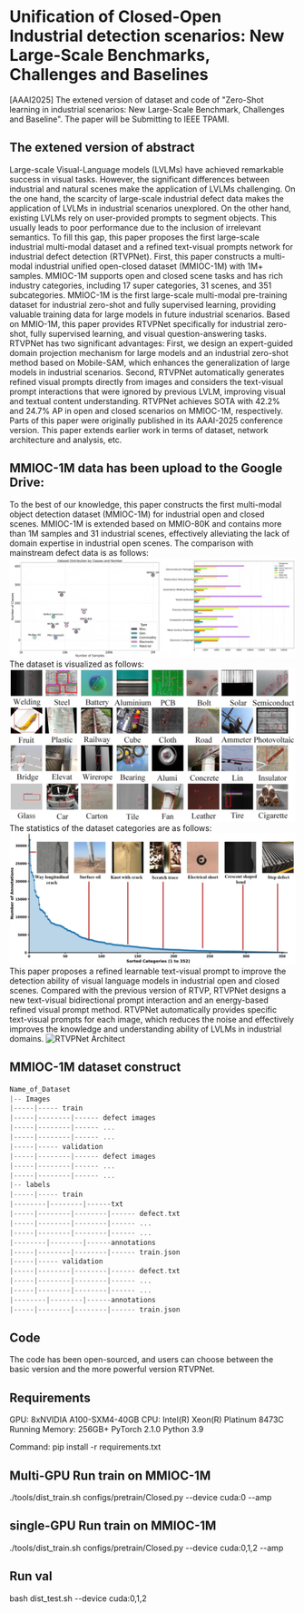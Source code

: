 # Unification of Closed-Open Industrial detection scenarios: New Large-Scale Benchmarks, Challenges and Baselines

[AAAI2025] The extened version of dataset and code of "Zero-Shot learning in industrial scenarios: New Large-Scale Benchmark, Challenges and Baseline". The paper will be Submitting to IEEE TPAMI.

## The extened version of abstract
Large-scale Visual-Language models (LVLMs) have achieved remarkable success in visual tasks. However, the significant differences between industrial and natural scenes make the application of LVLMs challenging. On the one hand, the scarcity of large-scale industrial defect data makes the application of LVLMs in industrial scenarios unexplored. On the other hand, existing LVLMs rely on user-provided prompts to segment objects. This usually leads to poor performance due to the inclusion of irrelevant semantics. To fill this gap, this paper proposes the first large-scale industrial multi-modal dataset and a refined text-visual prompts network for industrial defect detection (RTVPNet). First, this paper constructs a multi-modal industrial unified open-closed dataset (MMIOC-1M) with 1M+ samples. MMIOC-1M supports open and closed scene tasks and has rich industry categories, including 17 super categories, 31 scenes, and 351 subcategories. MMIOC-1M is the first large-scale multi-modal pre-training dataset for industrial zero-shot and fully supervised learning, providing valuable training data for large models in future industrial scenarios. Based on MMIO-1M, this paper provides RTVPNet specifically for industrial zero-shot, fully supervised learning, and visual question-answering tasks. RTVPNet has two significant advantages: First, we design an expert-guided domain projection mechanism for large models and an industrial zero-shot method based on Mobile-SAM, which enhances the generalization of large models in industrial scenarios. Second, RTVPNet automatically generates refined visual prompts directly from images and considers the text-visual prompt interactions that were ignored by previous LVLM, improving visual and textual content understanding. RTVPNet achieves SOTA with 42.2\% and 24.7\% AP in open and closed scenarios on MMIOC-1M, respectively. Parts of this paper were originally published in its AAAI-2025 conference version. This paper extends earlier work in terms of dataset, network architecture and analysis, etc.

## MMIOC-1M data has been upload to the Google Drive: 

To the best of our knowledge, this paper constructs the first multi-modal object detection dataset (MMIOC-1M) for industrial open and closed scenes. MMIOC-1M is extended based on MMIO-80K and contains more than 1M samples and 31 industrial scenes, effectively alleviating the lack of domain expertise in industrial open scenes. The comparison with mainstream defect data is as follows:
![MMIOC-1M_dataset_compare](https://github.com/hellozzk/MMIO/blob/main/datasetcompare_01.jpg#pic_center)
The dataset is visualized as follows:
![RTVPNet Architect](https://github.com/hellozzk/MMIO/blob/main/datasetvis_01.jpg#pic_center)
The statistics of the dataset categories are as follows:
![RTVPNet Architect](https://github.com/hellozzk/MMIO/blob/main/statistic_01.jpg#pic_center)
This paper proposes a refined learnable text-visual prompt to improve the detection ability of visual language models in industrial open and closed scenes. Compared with the previous version of RTVP, RTVPNet designs a new text-visual bidirectional prompt interaction and an energy-based refined visual prompt method. RTVPNet automatically provides specific text-visual prompts for each image, which reduces the noise and effectively improves the knowledge and understanding ability of LVLMs in industrial domains.
![RTVPNet Architect](https://github.com/hellozzk/MMIO/blob/main/Architect.png#pic_center)

## MMIOC-1M dataset construct 

```c
Name_of_Dataset
|-- Images
|-----|----- train
|-----|--------|------ defect images
|-----|--------|------ ...
|-----|--------|------ ...
|-----|----- validation
|-----|--------|------ defect images
|-----|--------|------ ...
|-----|--------|------ ...
|-- labels
|-----|----- train
|--------|--------|------txt
|-----|--------|--------|------ defect.txt
|-----|--------|--------|------ ...
|-----|--------|--------|------ ...
|--------|--------|------annotations
|-----|--------|--------|------ train.json
|-----|----- validation
|-----|--------|--------|------ defect.txt
|-----|--------|--------|------ ...
|-----|--------|--------|------ ...
|--------|--------|------annotations
|-----|--------|--------|------ train.json
```

## Code
The code has been open-sourced, and users can choose between the basic version and the more powerful version RTVPNet.

## Requirements
GPU: 8xNVIDIA A100-SXM4-40GB   CPU: Intel(R) Xeon(R) Platinum 8473C      Running Memory: 256GB+      PyTorch 2.1.0      Python 3.9

Command: pip install -r requirements.txt


## Multi-GPU Run train on MMIOC-1M

./tools/dist_train.sh configs/pretrain/Closed.py --device cuda:0 --amp

## single-GPU Run train on MMIOC-1M

./tools/dist_train.sh configs/pretrain/Closed.py --device cuda:0,1,2 --amp

## Run val

bash dist_test.sh --device cuda:0,1,2
